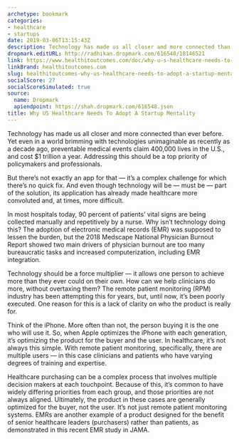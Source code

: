 ```yaml
---
archetype: bookmark
categories:
- healthcare
- startups
date: 2019-03-06T13:15:43Z
description: Technology has made us all closer and more connected than ever before.
dropmark.editURL: http://radhikan.dropmark.com/616548/18146521
link: https://www.healthitoutcomes.com/doc/why-u-s-healthcare-needs-to-adopt-a-startup-mentality-0001
linkBrand: healthitoutcomes.com
slug: healthitoutcomes-why-us-healthcare-needs-to-adopt-a-startup-mentality
socialScore: 27
socialScoreSimulated: true
source:
  name: Dropmark
  apiendpoint: https://shah.dropmark.com/616548.json
title: Why US Healthcare Needs To Adopt A Startup Mentality
---
```

Technology has made us all closer and more connected than ever before. Yet even in a world brimming with technologies unimaginable as recently as a decade ago, preventable medical events claim 400,000 lives in the U.S., and cost $1 trillion a year. Addressing this should be a top priority of policymakers and professionals.

But there’s not exactly an app for that — it’s a complex challenge for which there’s no quick fix. And even though technology will be — must be — part of the solution, its application has already made healthcare more convoluted and, at times, more difficult.

In most hospitals today, 90 percent of patients’ vital signs are being collected manually and repetitively by a nurse. Why isn’t technology doing this? The adoption of electronic medical records (EMR) was supposed to lessen the burden, but the 2018 Medscape National Physician Burnout Report showed two main drivers of physician burnout are too many bureaucratic tasks and increased computerization, including EMR integration.

Technology should be a force multiplier — it allows one person to achieve more than they ever could on their own. How can we help clinicians do more, without overtaxing them? The remote patient monitoring (RPM) industry has been attempting this for years, but, until now, it’s been poorly executed. One reason for this is a lack of clarity on who the product is really for.

Think of the iPhone. More often than not, the person buying it is the one who will use it. So, when Apple optimizes the iPhone with each generation, it’s optimizing the product for the buyer and the user. In healthcare, it’s not always this simple. With remote patient monitoring, specifically, there are multiple users — in this case clinicians and patients who have varying degrees of training and expertise.

Healthcare purchasing can be a complex process that involves multiple decision makers at each touchpoint. Because of this, it’s common to have widely differing priorities from each group, and those priorities are not always aligned. Ultimately, the product in these cases are generally optimized for the buyer, not the user. It’s not just remote patient monitoring systems. EMRs are another example of a product designed for the benefit of senior healthcare leaders (purchasers) rather than patients, as demonstrated in this recent EMR study in JAMA.

